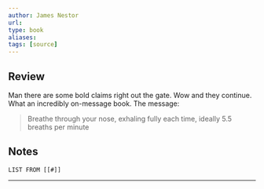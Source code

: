```yaml
---
author: James Nestor
url: 
type: book
aliases: 
tags: [source]
---
```

## Review
Man there are some bold claims right out the gate. Wow and they continue. What an incredibly on-message book. The message: 

> Breathe through your nose, exhaling fully each time, ideally 5.5 breaths per minute

## Notes
```dataview
LIST FROM [[#]]
```

---
